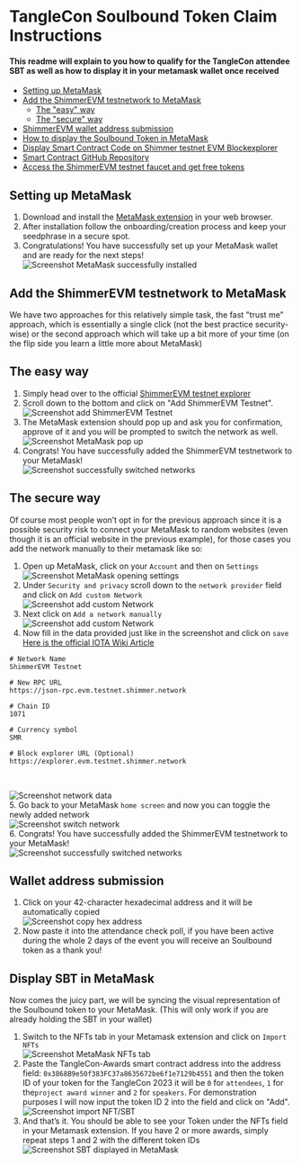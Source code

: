 # TangleCon Soulbound Token Claim Instructions
#### This readme will explain to you how to qualify for the TangleCon attendee SBT as well as how to display it in your metamask wallet once received

- [Setting up MetaMask](#setting-up-metaMask)
- [Add the ShimmerEVM testnetwork to MetaMask](#add-the-shimmerevm-testnetwork-to-metamask)
    - [The "easy" way](#the-easy-way)
    - [The "secure" way](#the-secure-way)
- [ShimmerEVM wallet address submission](wallet-address-submission)
- [How to display the Soulbound Token in MetaMask](#display-sbt-in-metamask)
- [Display Smart Contract Code on Shimmer testnet EVM Blockexplorer](https://explorer.evm.testnet.shimmer.network/address/0x3868B9e50f383FC37a8635672be6f1e7129b4551/contracts#address-tabs)
- [Smart Contract GitHub Repository](https://github.com/tanglecon/tanglecon-soulbound-smartcontract)
- [Access the ShimmerEVM testnet faucet and get free tokens](https://evm-toolkit.evm.testnet.shimmer.network/)


## Setting up MetaMask
1. Download and install the [MetaMask extension](https://metamask.io/) in your web browser. <br />
2. After installation follow the onboarding/creation process and keep your seedphrase in a secure spot. <br />
3. Congratulations! You have successfully set up your MetaMask wallet and are ready for the next steps! <br />
![Screenshot MetaMask successfully installed](./media/0.png) <br />

## Add the ShimmerEVM testnetwork to MetaMask
We have two approaches for this relatively simple task, the fast "trust me" approach, which is essentially a single click (not the best practice security-wise) or the second approach which will take up a bit more of your time (on the flip side you learn a little more about MetaMask) <br />

## The easy way
1. Simply head over to the official [ShimmerEVM testnet explorer](https://explorer.evm.testnet.shimmer.network/) <br />
2. Scroll down to the bottom and click on "Add ShimmerEVM Testnet". <br />
![Screenshot add ShimmerEVM Testnet](./media/1.png) <br />
3. The MetaMask extension should pop up and ask you for confirmation, approve of it and you will be prompted to switch the network as well. <br />
![Screenshot MetaMask pop up](./media/2.png) <br />
4. Congrats! You have successfully added the ShimmerEVM testnetwork to your MetaMask! <br />
![Screenshot successfully switched networks](./media/3.png) <br />

## The secure way
Of course most people won’t opt in for the previous approach since it is a possible security risk to connect your MetaMask to random websites (even though it is an official website in the previous example), for those cases you add the network manually to their metamask like so: <br />
1. Open up MetaMask, click on your ```Account``` and then on ```Settings``` <br />
![Screenshot MetaMask opening settings](./media/4.png) <br />
2. Under ```Security and privacy``` scroll down to the ```network provider``` field and click on ```Add custom Network``` <br />
![Screenshot add custom Network](./media/5.png) <br />
3. Next click on ```Add a network manually```
![Screenshot add custom Network](./media/6.png) <br />
4. Now fill in the data provided just like in the screenshot and click on ```save``` <br />
[Here is the official IOTA Wiki Article](https://evm-toolkit.evm.testnet.shimmer.network/) <br />
```
# Network Name
ShimmerEVM Testnet

# New RPC URL
https://json-rpc.evm.testnet.shimmer.network

# Chain ID
1071

# Currency symbol
SMR

# Block explorer URL (Optional)
https://explorer.evm.testnet.shimmer.network
```
<br />

![Screenshot network data](./media/7.png) <br />
5. Go back to your MetaMask ```home screen``` and now you can toggle the newly added network  <br />
![Screenshot switch network](./media/8.png) <br />
6. Congrats! You have successfully added the ShimmerEVM testnetwork to your MetaMask! <br />
![Screenshot successfully switched networks](./media/3.png) <br />

## Wallet address submission
1. Click on your 42-character hexadecimal address and it will be automatically copied <br />
![Screenshot copy hex address](./media/12.png) <br />
2. Now paste it into the attendance check poll, if you have been active during the whole 2 days of the event you will receive an Soulbound token as a thank you! <br />

## Display SBT in MetaMask
Now comes the juicy part, we will be syncing the visual representation of the Soulbound token to your MetaMask. (This will only work if you are already holding the SBT in your wallet) <br />

1. Switch to the NFTs tab in your Metamask extension and click on ```Import NFTs``` <br />
![Screenshot MetaMask NFTs tab](./media/9.png) <br />
2. Paste the TangleCon-Awards smart contract address into the address field: ```0x3868B9e50f383FC37a8635672be6f1e7129b4551``` and then the token ID of your token for the TangleCon 2023 it will be ```0``` for ```attendees```, ```1``` for the```project award winner``` and ```2``` for ```speakers```. For demonstration purposes I will now input the token ID 2 into the field and click on "Add". <br />
![Screenshot import NFT/SBT](./media/10.png) <br />
3. And that’s it. You should be able to see your Token under the NFTs field in your Metamask extension. If you have 2 or more awards, simply repeat steps 1 and 2 with the different token IDs <br />
![Screenshot SBT displayed in MetaMask](./media/11.png) <br />